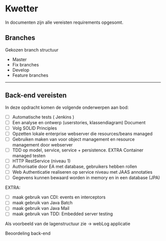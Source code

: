 
# Kwetter

In documenten zijn alle vereisten requirements opgesomt.

## Branches

Gekozen branch structuur

- Master
- Fix branches
- Develop
- Feature branches
---
## Back-end vereisten

In deze opdracht komen de volgende onderwerpen aan bod:

- [ ] Automatische tests ( Jenkins )
- [ ] Een analyse en ontwerp (userstories, klassendiagram) Document
- [ ] Volg SOLID Principles
- [ ] Opzetten lokale enterprise webserver die resources/beans managed
- [ ] Gebruiken maken van voor object management en resource management door webserver
- [ ] TDD op model, service, service + persistence. EXTRA Container managed testen
- [ ] HTTP RestService (niveau 1)
- [ ] Authorisatie door EA met database, gebruikers hebben rollen
- [ ] Web Authenticatie realiseren op service niveau met JAAS annotaties
- [ ] Gegevens kunnen bewaard worden in memory en in een database (JPA)

EXTRA:
- [ ] maak gebruik van CDI: events en interceptors
- [ ] maak gebruik van Java Batch
- [ ] maak gebruik van Java Mail
- [ ] maak gebruik van TDD: Embedded server testing

Als voorbeeld van de lagenstructuur zie -> webLog applicatie

Beoordeling back-end
